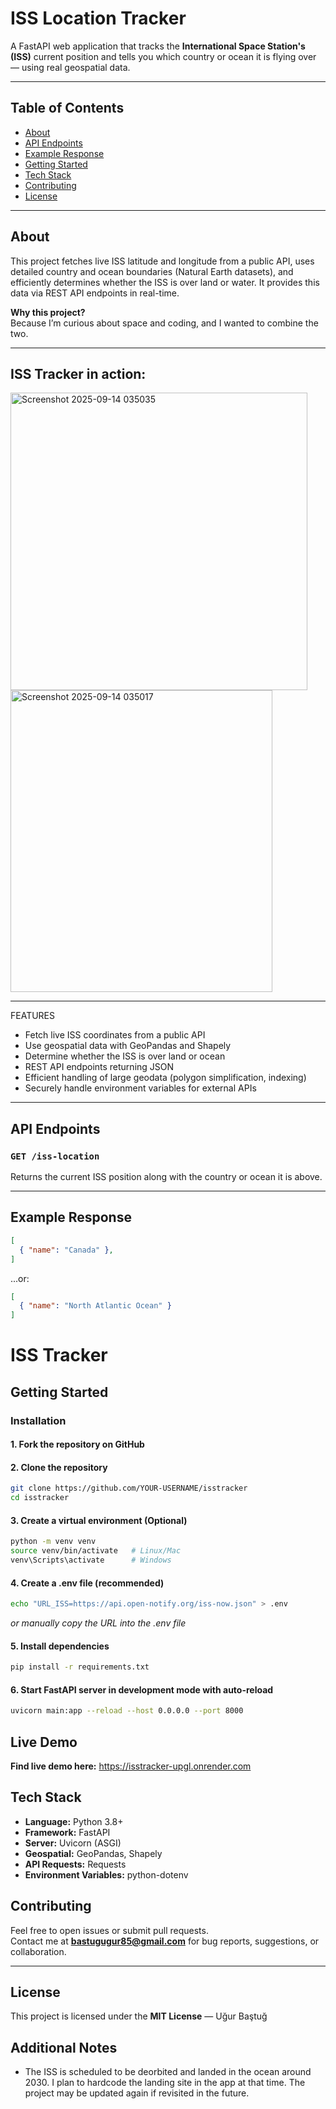 # ISS Location Tracker

A FastAPI web application that tracks the **International Space Station's (ISS)** current position and tells you which country or ocean it is flying over — using real geospatial data.

---

## Table of Contents

- [About](#about)
- [API Endpoints](#api-endpoints)
- [Example Response](#example-response)
- [Getting Started](#getting-started)
- [Tech Stack](#tech-stack)
- [Contributing](#contributing)
- [License](#license)

---

## About

This project fetches live ISS latitude and longitude from a public API, uses detailed country and ocean boundaries (Natural Earth datasets), and efficiently determines whether the ISS is over land or water. It provides this data via REST API endpoints in real-time.

**Why this project?**  
Because I’m curious about space and coding, and I wanted to combine the two.

---

## ISS Tracker in action:


<img width="475" height="476" alt="Screenshot 2025-09-14 035035" src="https://github.com/user-attachments/assets/f9b14ffa-501d-4760-ac38-a608c56701a9" />

<img width="419" height="483" alt="Screenshot 2025-09-14 035017" src="https://github.com/user-attachments/assets/68b3ae9e-d159-48ac-91c4-849835a5968d" />



---

FEATURES

- Fetch live ISS coordinates from a public API  
- Use geospatial data with GeoPandas and Shapely  
- Determine whether the ISS is over land or ocean  
- REST API endpoints returning JSON  
- Efficient handling of large geodata (polygon simplification, indexing)  
- Securely handle environment variables for external APIs  

---

## API Endpoints

### `GET /iss-location`

Returns the current ISS position along with the country or ocean it is above.

---

## Example Response

```json
[
  { "name": "Canada" },
]
```

...or:

```json
[
  { "name": "North Atlantic Ocean" }
]
```
# ISS Tracker

## Getting Started

### Installation

#### 1. Fork the repository on GitHub

#### 2. Clone the repository
```bash
git clone https://github.com/YOUR-USERNAME/isstracker
cd isstracker
```

#### 3. Create a virtual environment (Optional)
```bash
python -m venv venv
source venv/bin/activate   # Linux/Mac
venv\Scripts\activate      # Windows
```

#### 4. Create a .env file (recommended)
```bash
echo "URL_ISS=https://api.open-notify.org/iss-now.json" > .env
```
*or manually copy the URL into the .env file*

#### 5. Install dependencies
```bash
pip install -r requirements.txt
```

#### 6. Start FastAPI server in development mode with auto-reload
```bash
uvicorn main:app --reload --host 0.0.0.0 --port 8000
```

## Live Demo

**Find live demo here:** https://isstracker-upgl.onrender.com

## Tech Stack

- **Language:** Python 3.8+
- **Framework:** FastAPI
- **Server:** Uvicorn (ASGI)
- **Geospatial:** GeoPandas, Shapely
- **API Requests:** Requests
- **Environment Variables:** python-dotenv

## Contributing

Feel free to open issues or submit pull requests.  
Contact me at **bastugugur85@gmail.com** for bug reports, suggestions, or collaboration.

---

## License

This project is licensed under the **MIT License** — Uğur Baştuğ

## Additional Notes

- The ISS is scheduled to be deorbited and landed in the ocean around 2030. I plan to hardcode the landing site in the app at that time. The project may be updated again if revisited in the future.
